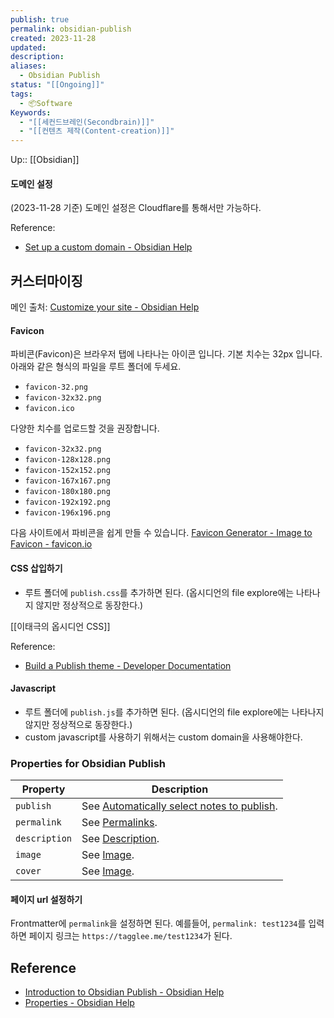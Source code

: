 ```yaml
---
publish: true
permalink: obsidian-publish
created: 2023-11-28
updated: 
description: 
aliases:
  - Obsidian Publish
status: "[[Ongoing]]"
tags:
  - 📦Software
Keywords:
  - "[[세컨드브레인(Secondbrain)]]"
  - "[[컨텐츠 제작(Content-creation)]]"
---
```

Up:: [[Obsidian]]

#### 도메인 설정
(2023-11-28 기준)
도메인 설정은 Cloudflare를 통해서만 가능하다. 

Reference:
- [Set up a custom domain - Obsidian Help](https://help.obsidian.md/Obsidian+Publish/Set+up+a+custom+domain)

## 커스터마이징
메인 출처: [Customize your site - Obsidian Help](https://help.obsidian.md/Obsidian+Publish/Customize+your+site)

#### Favicon
파비콘(Favicon)은 브라우저 탭에 나타나는 아이콘 입니다. 
기본 치수는 32px 입니다. 아래와 같은 형식의 파일을 루트 폴더에 두세요. 
- `favicon-32.png`
- `favicon-32x32.png`
- `favicon.ico`

다양한 치수를 업로드할 것을 권장합니다.
- `favicon-32x32.png`
- `favicon-128x128.png`
- `favicon-152x152.png`
- `favicon-167x167.png`
- `favicon-180x180.png`
- `favicon-192x192.png`
- `favicon-196x196.png`

다음 사이트에서 파비콘을 쉽게 만들 수 있습니다. 
[Favicon Generator - Image to Favicon - favicon.io](https://favicon.io/favicon-converter/)

#### CSS 삽입하기
- 루트 폴더에 `publish.css`를 추가하면 된다. (옵시디언의 file explore에는 나타나지 않지만 정상적으로 동장한다.)

[[이태극의 옵시디언 CSS]]

Reference:
- [Build a Publish theme - Developer Documentation](https://docs.obsidian.md/Themes/Obsidian+Publish+themes/Build+a+Publish+theme)


#### Javascript
- 루트 폴더에 `publish.js`를 추가하면 된다. (옵시디언의 file explore에는 나타나지 않지만 정상적으로 동장한다.)
- custom javascript를 사용하기 위해서는 custom domain을 사용해야한다. 


### Properties for Obsidian Publish

|Property|Description|
|---|---|
|`publish`|See [Automatically select notes to publish](https://help.obsidian.md/Obsidian+Publish/Publish+and+unpublish+notes#Automatically%20select%20notes%20to%20publish).|
|`permalink`|See [Permalinks](https://help.obsidian.md/Obsidian+Publish/Publish+and+unpublish+notes#Permalinks).|
|`description`|See [Description](https://help.obsidian.md/Obsidian+Publish/Social+media+link+previews#Description).|
|`image`|See [Image](https://help.obsidian.md/Obsidian+Publish/Social+media+link+previews#Image).|
|`cover`|See [Image](https://help.obsidian.md/Obsidian+Publish/Social+media+link+previews#Image).|

#### 페이지 url 설정하기
Frontmatter에 `permalink`을 설정하면 된다. 
예를들어, `permalink: test1234`를 입력하면 페이지 링크는 `https://tagglee.me/test1234`가 된다. 

## Reference
- [Introduction to Obsidian Publish - Obsidian Help](https://help.obsidian.md/Obsidian+Publish/Introduction+to+Obsidian+Publish)
- [Properties - Obsidian Help](https://help.obsidian.md/Editing+and+formatting/Properties)